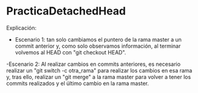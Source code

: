 # PracticaDetachedHead

Explicación:
- Escenario 1: tan solo cambiamos el puntero de la rama master a un commit anterior y,
como solo observamos información, al terminar volvemos al HEAD con "git checkout HEAD".

-Escenario 2: Al realizar cambios en commits anteriores, es necesario realizar un
"git switch -c otra_rama" para realizar los cambios en esa rama y, tras ello, realizar
un "git merge" a la rama master para volver a tener los commits realizados y el último
cambio en la rama master.
